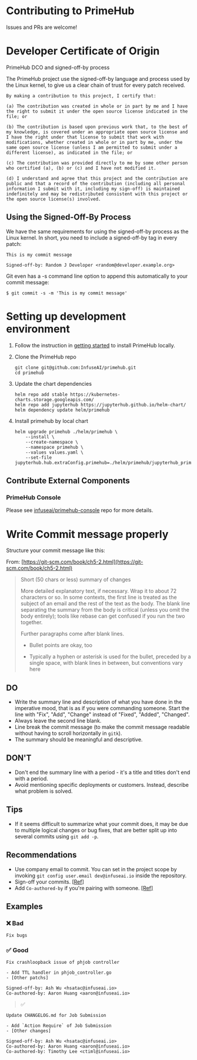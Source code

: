 # Contributing to PrimeHub

Issues and PRs are welcome!

# Developer Certificate of Origin

PrimeHub DCO and signed-off-by process

The PrimeHub project use the signed-off-by language and process used by the Linux kernel, to give us a clear chain of trust for every patch received.

```
By making a contribution to this project, I certify that:

(a) The contribution was created in whole or in part by me and I have the right to submit it under the open source license indicated in the file; or

(b) The contribution is based upon previous work that, to the best of my knowledge, is covered under an appropriate open source license and I have the right under that license to submit that work with modifications, whether created in whole or in part by me, under the same open source license (unless I am permitted to submit under a different license), as indicated in the file; or

(c) The contribution was provided directly to me by some other person who certified (a), (b) or (c) and I have not modified it.

(d) I understand and agree that this project and the contribution are public and that a record of the contribution (including all personal information I submit with it, including my sign-off) is maintained indefinitely and may be redistributed consistent with this project or the open source license(s) involved.
```

## Using the Signed-Off-By Process

We have the same requirements for using the signed-off-by process as the Linux kernel. In short, you need to include a signed-off-by tag in every patch:

```
This is my commit message

Signed-off-by: Random J Developer <random@developer.example.org>
```

Git even has a -s command line option to append this automatically to your commit message:

```
$ git commit -s -m 'This is my commit message'
```

# Setting up development environment
1. Follow the instruction in [getting started](docs/getting_started.md) to install PrimeHub locally.
2. Clone the PrimeHub repo

   ```
   git clone git@github.com:InfuseAI/primehub.git
   cd primehub
   ```

3. Update the chart dependencies

   ```
   helm repo add stable https://kubernetes-charts.storage.googleapis.com/
   helm repo add jupyterhub https://jupyterhub.github.io/helm-chart/
   helm dependency update helm/primehub
   ```

4. Install primehub by local chart

   ```
   helm upgrade primehub ./helm/primehub \
       --install \
       --create-namespace \
       --namespace primehub \
       --values values.yaml \
       --set-file jupyterhub.hub.extraConfig.primehub=./helm/primehub/jupyterhub_primehub.py
   ```
## Contribute External Components

### PrimeHub Console

Please see [infuseai/primehub-console](https://github.com/InfuseAI/primehub-console) repo for more details.

# Write Commit message properly

Structure your commit message like this:

From: [https://git-scm.com/book/ch5-2.html](https://git-scm.com/book/ch5-2.html)

> Short (50 chars or less) summary of changes
>
> More detailed explanatory text, if necessary.  Wrap it to about 72
> characters or so.  In some contexts, the first line is treated as the
> subject of an email and the rest of the text as the body.  The blank
> line separating the summary from the body is critical (unless you omit
> the body entirely); tools like rebase can get confused if you run the
> two together.
>
> Further paragraphs come after blank lines.
>
>   - Bullet points are okay, too
>
>   - Typically a hyphen or asterisk is used for the bullet, preceded by a
>    single space, with blank lines in between, but conventions vary here

## **DO**

- Write the summary line and description of what you have done in the imperative mood, that is as if you were commanding someone. Start the line with "Fix", "Add", "Change" instead of "Fixed", "Added", "Changed".
- Always leave the second line blank.
- Line break the commit message (to make the commit message readable without having to scroll horizontally in `gitk`).
- The summary should be meaningful and descriptive.

## **DON'T**

- Don't end the summary line with a period - it's a title and titles don't end with a period.
- Avoid mentioning specific deployments or customers. Instead, describe what problem is solved.

## **Tips**

- If it seems difficult to summarize what your commit does, it may be due to multiple logical changes or bug fixes, that are better split up into several commits using `git add -p`.

## Recommendations

- Use company email to commit. You can set in the project scope by invoking `git config user.email dev@infuseai.io` inside the repository.
- Sign-off your commits. [[Ref](https://github.com/InfuseAI/primehub/blob/master/CONTRIBUTING.md#using-the-signed-off-by-process)]
- Add `Co-authored-by` if you're pairing with someone. [[Ref]](https://help.github.com/en/github/committing-changes-to-your-project/creating-a-commit-with-multiple-authors)

## Examples
### :x: Bad

```
Fix bugs
```

### :white_check_mark: Good
```git
Fix crashloopback issue of phjob controller

- Add TTL handler in phjob_controller.go
- [Other patchs]

Signed-off-by: Ash Wu <hsatac@infuseai.io>
Co-authored-by: Aaron Huang <aaron@infuseai.io>
```
> :white_check_mark:
```git
Update CHANGELOG.md for Job Submission

- Add `Action Require` of Job Submission
- [Other changes]

Signed-off-by: Ash Wu <hsatac@infuseai.io>
Co-authored-by: Aaron Huang <aaron@infuseai.io>
Co-authored-by: Timothy Lee <ctiml@infuseai.io>
```
